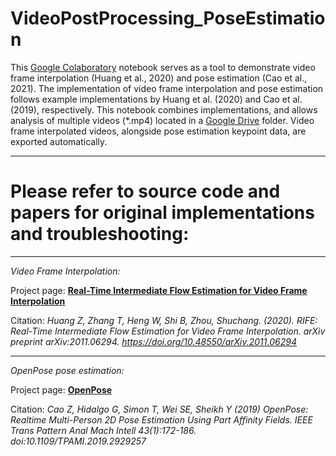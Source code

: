# VideoPostProcessing_PoseEstimation

This [Google Colaboratory](https://colab.research.google.com/) notebook serves as a tool to demonstrate video frame interpolation (Huang et al., 2020) and pose estimation (Cao et al., 2021). 
The implementation of video frame interpolation and pose estimation follows example implementations by Huang et al. (2020) and Cao et al. (2019), respectively.
This notebook combines implementations, and allows analysis of multiple videos (*.mp4) located in a [Google Drive](https://www.google.co.uk/intl/en-GB/drive/) folder.
Video frame interpolated videos, alongside pose estimation keypoint data, are exported automatically.

---


# Please refer to source code and papers for original implementations and troubleshooting:

---

*Video Frame Interpolation:*

Project page: **[Real-Time Intermediate Flow Estimation for Video Frame Interpolation](https://github.com/megvii-research/ECCV2022-RIFE#real-time-intermediate-flow-estimation-for-video-frame-interpolation)**

Citation: *Huang Z, Zhang T, Heng W, Shi B, Zhou, Shuchang. (2020). RIFE: Real-Time Intermediate Flow Estimation for Video Frame Interpolation. arXiv preprint arXiv:2011.06294. https://doi.org/10.48550/arXiv.2011.06294*

---

*OpenPose pose estimation:*

Project page: **[OpenPose](https://github.com/CMU-Perceptual-Computing-Lab/openpose#readme)**

Citation: *Cao Z, Hidalgo G, Simon T, Wei SE, Sheikh Y (2019) OpenPose: Realtime Multi-Person 2D Pose Estimation Using Part Affinity Fields. IEEE Trans Pattern Anal Mach Intell 43(1):172-186. doi:10.1109/TPAMI.2019.2929257*
